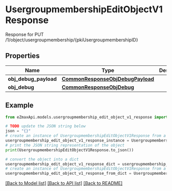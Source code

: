 # UsergroupmembershipEditObjectV1Response

Response for PUT /1/object/usergroupmembership/{pkiUsergroupmembershipID}

## Properties

Name | Type | Description | Notes
------------ | ------------- | ------------- | -------------
**obj_debug_payload** | [**CommonResponseObjDebugPayload**](CommonResponseObjDebugPayload.md) |  | 
**obj_debug** | [**CommonResponseObjDebug**](CommonResponseObjDebug.md) |  | [optional] 

## Example

```python
from eZmaxApi.models.usergroupmembership_edit_object_v1_response import UsergroupmembershipEditObjectV1Response

# TODO update the JSON string below
json = "{}"
# create an instance of UsergroupmembershipEditObjectV1Response from a JSON string
usergroupmembership_edit_object_v1_response_instance = UsergroupmembershipEditObjectV1Response.from_json(json)
# print the JSON string representation of the object
print(UsergroupmembershipEditObjectV1Response.to_json())

# convert the object into a dict
usergroupmembership_edit_object_v1_response_dict = usergroupmembership_edit_object_v1_response_instance.to_dict()
# create an instance of UsergroupmembershipEditObjectV1Response from a dict
usergroupmembership_edit_object_v1_response_from_dict = UsergroupmembershipEditObjectV1Response.from_dict(usergroupmembership_edit_object_v1_response_dict)
```
[[Back to Model list]](../README.md#documentation-for-models) [[Back to API list]](../README.md#documentation-for-api-endpoints) [[Back to README]](../README.md)


